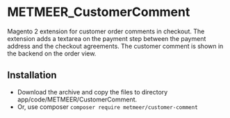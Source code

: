 # METMEER_CustomerComment
Magento 2 extension for customer order comments in checkout. The extension adds a textarea on the payment step between the payment address and the checkout agreements. The customer comment is shown in the backend on the order view.

## Installation
* Download the archive and copy the files to directory app/code/METMEER/CustomerComment.
* Or, use composer `composer require metmeer/customer-comment`
